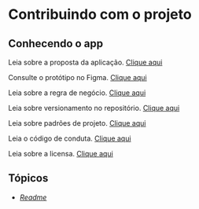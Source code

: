 # Contribuindo com o projeto

## Conhecendo o app

Leia sobre a proposta da aplicação. <a href=""> Clique aqui </a>

Consulte o protótipo no Figma. <a href=""> Clique aqui </a>

Leia sobre a regra de negócio. <a href=""> Clique aqui </a>

Leia sobre versionamento no repositório. <a href=""> Clique aqui </a>

Leia sobre padrões de projeto.  <a href=""> Clique aqui </a>

Leia o código de conduta.  <a href=""> Clique aqui </a>

Leia sobre a licensa.  <a href=""> Clique aqui </a>

## Tópicos

* <a href="https://github.com/felipe-andersen/terramade-p#readme"> _Readme_ </a>
